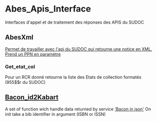 # Abes_Apis_Interface 
Interfaces d'appel et de traitement des réponses des APIS du SUDOC
## AbesXml
[Permet de travailler avec l'api du SUDOC qui retourne une notice en XML. Prend un PPN en paramètre](./AbesXml.py)
### Get_etat_col
Pour un RCR donné retourne la liste des Etats de collection formatés (955$$r du SUDOC)
## [Bacon_id2Kabart](./Bacon_Id2Kabart.py)
A set of function wich handle data returned by service ['Bacon in json'](http://documentation.abes.fr/aidebacon/index.html#WebserviceId2)
On init take a bib identifier in argument (ISBN or ISSN)


